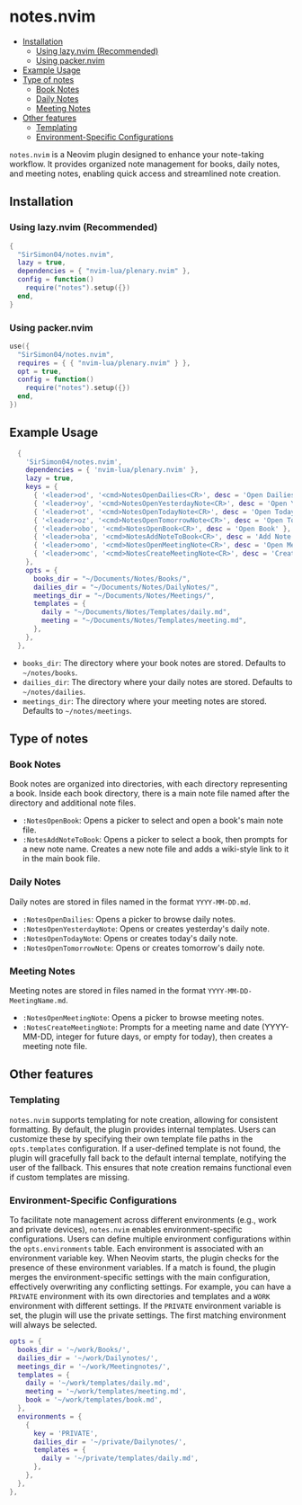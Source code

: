 # notes.nvim

<!--toc:start-->
- [Installation](#installation)
  * [Using lazy.nvim (Recommended)](#using-lazynvim-recommended)
  * [Using packer.nvim](#using-packernvim)
- [Example Usage](#example-usage)
- [Type of notes](#type-of-notes)
  * [Book Notes](#book-notes)
  * [Daily Notes](#daily-notes)
  * [Meeting Notes](#meeting-notes)
- [Other features](#other-features)
  * [Templating](#templating)
  * [Environment-Specific Configurations](#environment-specific-configurations)
<!--toc:end-->

`notes.nvim` is a Neovim plugin designed to enhance your note-taking workflow. It provides organized note management for books, daily notes, and meeting notes, enabling quick access and streamlined note creation.

## Installation

### Using lazy.nvim (Recommended)
```lua
{
  "SirSimon04/notes.nvim",
  lazy = true,
  dependencies = { "nvim-lua/plenary.nvim" },
  config = function()
    require("notes").setup({})
  end,
}
```

### Using packer.nvim
```lua
use({
  "SirSimon04/notes.nvim",
  requires = { { "nvim-lua/plenary.nvim" } },
  opt = true,
  config = function()
    require("notes").setup({})
  end,
})
```

## Example Usage

```lua
  {
    'SirSimon04/notes.nvim',
    dependencies = { 'nvim-lua/plenary.nvim' },
    lazy = true,
    keys = {
      { '<leader>od', '<cmd>NotesOpenDailies<CR>', desc = 'Open Dailies' },
      { '<leader>oy', '<cmd>NotesOpenYesterdayNote<CR>', desc = 'Open Yesterday Note' },
      { '<leader>ot', '<cmd>NotesOpenTodayNote<CR>', desc = 'Open Today Note' },
      { '<leader>oz', '<cmd>NotesOpenTomorrowNote<CR>', desc = 'Open Tomorrow Note' },
      { '<leader>obo', '<cmd>NotesOpenBook<CR>', desc = 'Open Book' },
      { '<leader>oba', '<cmd>NotesAddNoteToBook<CR>', desc = 'Add Note to Book' },
      { '<leader>omo', '<cmd>NotesOpenMeetingNote<CR>', desc = 'Open Meeting Note' },
      { '<leader>omc', '<cmd>NotesCreateMeetingNote<CR>', desc = 'Create Meeting Note' },
    },
    opts = {
      books_dir = "~/Documents/Notes/Books/",
      dailies_dir = "~/Documents/Notes/DailyNotes/",
      meetings_dir = "~/Documents/Notes/Meetings/",
      templates = {
        daily = "~/Documents/Notes/Templates/daily.md",
        meeting = "~/Documents/Notes/Templates/meeting.md",
      },
    },
  },
```

* `books_dir`: The directory where your book notes are stored. Defaults to `~/notes/books`.
* `dailies_dir`: The directory where your daily notes are stored. Defaults to `~/notes/dailies`.
* `meetings_dir`: The directory where your meeting notes are stored. Defaults to `~/notes/meetings`.

## Type of notes

### Book Notes

Book notes are organized into directories, with each directory representing a book. Inside each book directory, there is a main note file named after the directory and additional note files.

* `:NotesOpenBook`: Opens a picker to select and open a book's main note file.
* `:NotesAddNoteToBook`: Opens a picker to select a book, then prompts for a new note name. Creates a new note file and adds a wiki-style link to it in the main book file.

### Daily Notes

Daily notes are stored in files named in the format `YYYY-MM-DD.md`.

* `:NotesOpenDailies`: Opens a picker to browse daily notes.
* `:NotesOpenYesterdayNote`: Opens or creates yesterday's daily note.
* `:NotesOpenTodayNote`: Opens or creates today's daily note.
* `:NotesOpenTomorrowNote`: Opens or creates tomorrow's daily note.

### Meeting Notes
Meeting notes are stored in files named in the format `YYYY-MM-DD-MeetingName.md`.

* `:NotesOpenMeetingNote`: Opens a picker to browse meeting notes.
* `:NotesCreateMeetingNote`: Prompts for a meeting name and date (YYYY-MM-DD, integer for future days, or empty for today), then creates a meeting note file.

## Other features

### Templating

`notes.nvim` supports templating for note creation, allowing for consistent formatting. By default, the plugin provides internal templates. Users can customize these by specifying their own template file paths in the `opts.templates` configuration. If a user-defined template is not found, the plugin will gracefully fall back to the default internal template, notifying the user of the fallback. This ensures that note creation remains functional even if custom templates are missing.

### Environment-Specific Configurations

To facilitate note management across different environments (e.g., work and private devices), `notes.nvim` enables environment-specific configurations. Users can define multiple environment configurations within the `opts.environments` table. Each environment is associated with an environment variable key. When Neovim starts, the plugin checks for the presence of these environment variables. If a match is found, the plugin merges the environment-specific settings with the main configuration, effectively overwriting any conflicting settings. For example, you can have a `PRIVATE` environment with its own directories and templates and a `WORK` environment with different settings. If the `PRIVATE` environment variable is set, the plugin will use the private settings. The first matching environment will always be selected.

```lua
opts = {
  books_dir = '~/work/Books/',
  dailies_dir = '~/work/Dailynotes/',
  meetings_dir = '~/work/Meetingnotes/',
  templates = {
    daily = '~/work/templates/daily.md',
    meeting = '~/work/templates/meeting.md',
    book = '~/work/templates/book.md',
  },
  environments = {
    {
      key = 'PRIVATE',
      dailies_dir = '~/private/Dailynotes/',
      templates = {
        daily = '~/private/templates/daily.md',
      },
    },
  },
},
```
